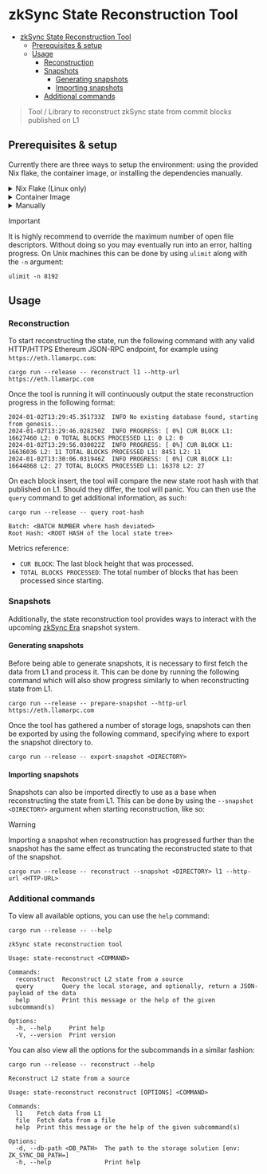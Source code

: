 # zkSync State Reconstruction Tool

<!--toc:start-->
- [zkSync State Reconstruction Tool](#zksync-state-reconstruction-tool)
  - [Prerequisites & setup](#prerequisites--setup)
  - [Usage](#usage)
    - [Reconstruction](#reconstruction)
    - [Snapshots](#snapshots)
      - [Generating snapshots](#generating-snapshots)
      - [Importing snapshots](#importing-snapshots)
    - [Additional commands](#additional-commands)
<!--toc:end-->

> Tool / Library to reconstruct zkSync state from commit blocks published on L1

## Prerequisites & setup

Currently there are three ways to setup the environment: using the provided Nix flake, the container image, or installing the dependencies manually.

<details>
<summary>Nix Flake (Linux only)</summary>

To use the supplied Nix development environment you need to have Nix installed, This can be done by following the official instructions <a href="https://nixos.org/download.html">here</a>.   <br><br>

Once Nix is installed, the development environment can be activated via the following command:

```nix
nix develop --experimental-features 'nix-command flakes'
```

If you instead want to permanently enable the experimental flakes feature, you can do so by following the instructions detailed <a href="https://nixos.wiki/wiki/Flakes">here</a>. The environment can then be activated via:

```nix
nix develop
```

</details>

<details>
<summary>Container Image</summary>
To build the container image, use:
<br><br>

```fish
podman build -t state-reconstruction:latest .
```

And, to run it with `podman`, please use:

```fish
podman run -it state-reconstruction:latest
```

</details>

<details>
<summary>Manually</summary>
This tool is written in nightly Rust; you can install Rust by following the official instructions <a href="https://www.rust-lang.org/learn/get-started">here</a>, and then running the following command to switch to the nightly toolchain:
<br><br>

```fish
rustup toolchain install nightly
```

You also need to have `protobuf`, version `3.20` or above, installed and accessible via `PATH`. Use your preferred package manager to do this. For example, using brew:

```fish
brew install protobuf
```

</details>

> [!IMPORTANT]
> It is highly recommend to override the maximum number of open file descriptors. Without doing so you may eventually run into an error, halting progress. On Unix machines this can be done by using `ulimit` along with the `-n` argument:
>
> ```fish
> ulimit -n 8192
> ```

## Usage

### Reconstruction

To start reconstructing the state, run the following command with any valid HTTP/HTTPS Ethereum JSON-RPC endpoint, for example using `https://eth.llamarpc.com`:

```fish
cargo run --release -- reconstruct l1 --http-url https://eth.llamarpc.com
```

Once the tool is running it will continuously output the state reconstruction progress in the following format:

```fish
2024-01-02T13:29:45.351733Z  INFO No existing database found, starting from genesis...
2024-01-02T13:29:46.028250Z  INFO PROGRESS: [ 0%] CUR BLOCK L1: 16627460 L2: 0 TOTAL BLOCKS PROCESSED L1: 0 L2: 0
2024-01-02T13:29:56.030022Z  INFO PROGRESS: [ 0%] CUR BLOCK L1: 16636036 L2: 11 TOTAL BLOCKS PROCESSED L1: 8451 L2: 11
2024-01-02T13:30:06.031946Z  INFO PROGRESS: [ 0%] CUR BLOCK L1: 16644868 L2: 27 TOTAL BLOCKS PROCESSED L1: 16378 L2: 27
```

On each block insert, the tool will compare the new state root hash with that published on L1. Should they differ, the tool will panic. You can then use the `query` command to get additional information, as such:

```fish
cargo run --release -- query root-hash

Batch: <BATCH NUMBER where hash deviated>
Root Hash: <ROOT HASH of the local state tree>
```

Metrics reference:

- `CUR BLOCK`: The last block height that was processed.
- `TOTAL BLOCKS PROCESSED`: The total number of blocks that has been processed since starting.

### Snapshots

Additionally, the state reconstruction tool provides ways to interact with the upcoming [zkSync Era](https://github.com/matter-labs/zksync-era) snapshot system.

#### Generating snapshots

Before being able to generate snapshots, it is necessary to first fetch the data from L1 and process it. This can be done by running the following command which will also show progress similarly to when reconstructing state from L1.

```fish
cargo run --release -- prepare-snapshot --http-url https://eth.llamarpc.com
```

Once the tool has gathered a number of storage logs, snapshots can then be exported by using the following command, specifying where to export the snapshot directory to.

```fish
cargo run --release -- export-snapshot <DIRECTORY>
```

#### Importing snapshots

Snapshots can also be imported directly to use as a base when reconstructing the state from L1. This can be done by using the `--snapshot <DIRECTORY>` argument when starting reconstruction, like so:

> [!WARNING]
> Importing a snapshot when reconstruction has progressed further than the snapshot has the same effect as truncating the reconstructed state to that of the snapshot.

```fish
cargo run --release -- reconstruct --snapshot <DIRECTORY> l1 --http-url <HTTP-URL>
```

### Additional commands

To view all available options, you can use the `help` command:

```fish
cargo run --release -- --help

zkSync state reconstruction tool

Usage: state-reconstruct <COMMAND>

Commands:
  reconstruct  Reconstruct L2 state from a source
  query        Query the local storage, and optionally, return a JSON-payload of the data
  help         Print this message or the help of the given subcommand(s)

Options:
  -h, --help     Print help
  -V, --version  Print version
```

You can also view all the options for the subcommands in a similar fashion:

```fish
cargo run --release -- reconstruct --help

Reconstruct L2 state from a source

Usage: state-reconstruct reconstruct [OPTIONS] <COMMAND>

Commands:
  l1    Fetch data from L1
  file  Fetch data from a file
  help  Print this message or the help of the given subcommand(s)

Options:
  -d, --db-path <DB_PATH>  The path to the storage solution [env: ZK_SYNC_DB_PATH=]
  -h, --help               Print help
```
